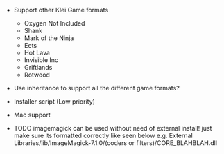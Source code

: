 + Support other Klei Game formats
    + Oxygen Not Included
    + Shank
    + Mark of the Ninja
    + Eets
    + Hot Lava
    + Invisible Inc
    + Griftlands
    + Rotwood

+ Use inheritance to support all the different game formats?

+ Installer script (Low priority)

+ Mac support

+ TODO imagemagick can be used without need of external install! just make sure its formatted correctly like seen below
e.g. External Libraries/lib/ImageMagick-7.1.0/(coders or filters)/CORE_BLAHBLAH.dll